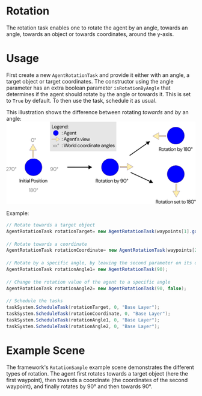 ﻿# Rotation
The rotation task enables one to rotate the agent by an angle, towards an angle, towards an object or towards coordinates, around the y-axis.

# Usage
First create a new `AgentRotationTask` and provide it either with an angle, a target object or target coordinates.
The constructor using the angle parameter has an extra boolean parameter `isRotationByAngle` that determines if the agent should rotate by the angle or towards it.
This is set to `True` by default. To then use the task, schedule it as usual. 

This illustration shows the difference between rotating _towards_ and _by_ an angle:
![3 part illustration: First the initial position is shown, with the agent looking towards the 0° world coordinate angle. Then the agent rotates by 90°, thus also looking towards the 90° world coordinate angle. The last step is split in two: When the agent rotates by 180°, he looks towards 270° in terms of world coordinates. In contrast when he turns towards 180°, he turns by 90°.](rotation_illustration.svg)

Example:
```csharp
// Rotate towards a target object
AgentRotationTask rotationTarget= new AgentRotationTask(waypoints[1].gameObject);

// Rotate towards a coordinate
AgentRotationTask rotationCoordinate= new AgentRotationTask(waypoints[2].position);

// Rotate by a specific angle, by leaving the second parameter on its default
AgentRotationTask rotationAngle1= new AgentRotationTask(90);

// Change the rotation value of the agent to a specific angle
AgentRotationTask rotationAngle2= new AgentRotationTask(90, false);

// Schedule the tasks
taskSystem.ScheduleTask(rotationTarget, 0, "Base Layer");
taskSystem.ScheduleTask(rotationCoordinate, 0, "Base Layer");
taskSystem.ScheduleTask(rotationAngle1, 0, "Base Layer");
taskSystem.ScheduleTask(rotationAngle2, 0, "Base Layer");
```


# Example Scene

The framework's `RotationSample` example scene demonstrates the different types of rotation.
The agent first rotates towards a target object (here the first waypoint), then towards a coordinate (the coordinates of the second waypoint), 
and finally rotates by 90° and then towards 90°.
